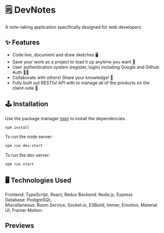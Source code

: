 # 🗒️ DevNotes

A note-taking application specifically designed for web developers.

## ✨ Features

- Code live, document and draw sketches 🖥️
- Save your work as a project to load it up anytime you want 🧭
- User authentication system (register, login) including Google and Github Auth 🙎‍♂️
- Collaborate with others! Share your knowledge! 🧠 
- Fully built out RESTful API with to manage all of the products on the client-side 💾

## 🕹️ Installation

Use the package manager [npm](https://www.npmjs.com/) to install the dependencies.

```bash
npm install
```

To run the node server:

```bash
npm run dev:start
```

To run the dev server:

```bash
npm run start
```

## 🖥️ Technologies Used

Frontend: TypeScript, React, Redux
Backend: Node.js, Express   
Database: PostgreSQL.  
Miscellaneous: Room Service, Socket.io, ESBuild, Immer, Emotion, Material UI, Framer Motion. 
 
## Previews




